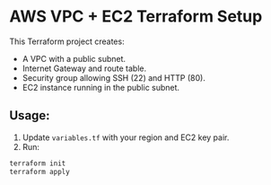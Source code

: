 # AWS VPC + EC2 Terraform Setup

This Terraform project creates:
- A VPC with a public subnet.
- Internet Gateway and route table.
- Security group allowing SSH (22) and HTTP (80).
- EC2 instance running in the public subnet.

## Usage:
1. Update `variables.tf` with your region and EC2 key pair.
2. Run:
```bash
terraform init
terraform apply
